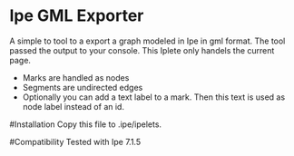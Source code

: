 # Ipe GML Exporter
A simple to tool to a export a graph modeled in Ipe in gml format. The tool passed the output to your console. This Iplete only handels the current page. 
 
* Marks are handled as nodes
* Segments are undirected edges
* Optionally you can add a text label to a mark. Then this text is used as node label instead of an id.

#Installation
Copy this file to .ipe/ipelets. 

#Compatibility
Tested with Ipe 7.1.5
